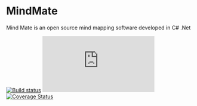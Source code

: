 # MindMate
Mind Mate is an open source mind mapping software developed in C# .Net

[![Build status](https://ci.appveyor.com/api/projects/status/5p3ovmyntiqgd47t/branch/master?svg=true)](https://ci.appveyor.com/project/umaranis/mindmate/branch/master)
[![Build status](http://flauschig.ch/batch.php?type=tests&account=umaranis&slug=mindmate&branch=master)](https://ci.appveyor.com/project/umaranis/mindmate/branch/master)
[![Coverage Status](https://coveralls.io/repos/umaranis/MindMate/badge.svg?branch=master&service=github)](https://coveralls.io/github/umaranis/MindMate?branch=master)
